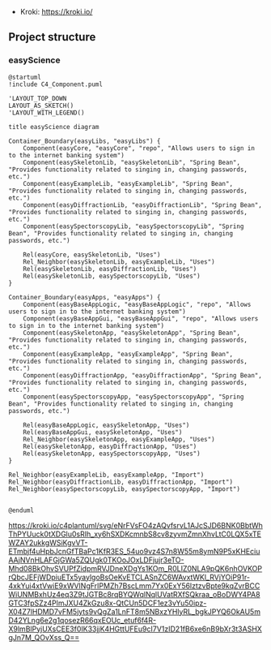 -   Kroki: <https://kroki.io/>

## Project structure

### easyScience

    @startuml
    !include C4_Component.puml

    'LAYOUT_TOP_DOWN
    LAYOUT_AS_SKETCH()
    'LAYOUT_WITH_LEGEND()

    title easyScience diagram

    Container_Boundary(easyLibs, "easyLibs") {
        Component(easyCore, "easyCore", "repo", "Allows users to sign in to the internet banking system")
        Component(easySkeletonLib, "easySkeletonLib", "Spring Bean", "Provides functionality related to singing in, changing passwords, etc.")
        Component(easyExampleLib, "easyExampleLib", "Spring Bean", "Provides functionality related to singing in, changing passwords, etc.")
        Component(easyDiffractionLib, "easyDiffractionLib", "Spring Bean", "Provides functionality related to singing in, changing passwords, etc.")
        Component(easySpectorscopyLib, "easySpectorscopyLib", "Spring Bean", "Provides functionality related to singing in, changing passwords, etc.")

        Rel(easyCore, easySkeletonLib, "Uses")
        Rel_Neighbor(easySkeletonLib, easyExampleLib, "Uses")
        Rel(easySkeletonLib, easyDiffractionLib, "Uses")
        Rel(easySkeletonLib, easySpectorscopyLib, "Uses")
    }

    Container_Boundary(easyApps, "easyApps") {
        Component(easyBaseAppLogic, "easyBaseAppLogic", "repo", "Allows users to sign in to the internet banking system")
        Component(easyBaseAppGui, "easyBaseAppGui", "repo", "Allows users to sign in to the internet banking system")
        Component(easySkeletonApp, "easySkeletonApp", "Spring Bean", "Provides functionality related to singing in, changing passwords, etc.")
        Component(easyExampleApp, "easyExampleApp", "Spring Bean", "Provides functionality related to singing in, changing passwords, etc.")
        Component(easyDiffractionApp, "easyDiffractionApp", "Spring Bean", "Provides functionality related to singing in, changing passwords, etc.")
        Component(easySpectorscopyApp, "easySpectorscopyApp", "Spring Bean", "Provides functionality related to singing in, changing passwords, etc.")

        Rel(easyBaseAppLogic, easySkeletonApp, "Uses")
        Rel(easyBaseAppGui, easySkeletonApp, "Uses")
        Rel_Neighbor(easySkeletonApp, easyExampleApp, "Uses")
        Rel(easySkeletonApp, easyDiffractionApp, "Uses")
        Rel(easySkeletonApp, easySpectorscopyApp, "Uses")
    }

    Rel_Neighbor(easyExampleLib, easyExampleApp, "Import")
    Rel_Neighbor(easyDiffractionLib, easyDiffractionApp, "Import")
    Rel_Neighbor(easySpectorscopyLib, easySpectorscopyApp, "Import")


    @enduml

<https://kroki.io/c4plantuml/svg/eNrFVsFO4zAQvfsrvL1AJcSJD6BNK0BbtWhThPYUuck0tXDGlu0sRIh_xy6hSXDKcmnbS8cv8zyvmZmnXhvLtC0LQX5xTEWZAY2ukkgWSiKgvVT-ETmbjf4uHpbJcnGfTBaPc1KfR3ES_54uo9vz4S7n8W55m8ymN9P5xKHEciuAAjNVnHLAFGjGWa5ZQUgk0TKOoJOxLDFjujr3eTO-Mhd08BkOhvSVUPfZidpmRVJDneXDgYs1KOm_R0LIZ0NLA9pQK6nhOVKOPrQbcJEFjWDpiuETx5yaylgoBsOeKvETCLASnZC6WAvxtWKl_RVjYOiP91r-4xkYui4xtVwiE9xWVINgFrIPMZh7BscLmm7Yx0ExY56lztzvBpte9kqZvrBCCWiUNMBxhUz4eq3Z9tJGTBc8rqBYQWqlNqlUVatRXfSQkraa_oBoDWY4PA8GTC3fpSZz4PlmJXU4ZkGzu8x-QtCUn5DCF1ez3vYu50ipz-X04Z7lHDMD7vFM5jyts9vQgZa1LnFT8m5NBxzYHlyRL_bgkJPYQ6OkAU5mD42YLng6e2g1qosezR66qxEOUc_etuf6f4R-X9lmBlPyjUXsCEE3f0IK33jjK4HGttUFEu9cI7V1zID21fB6xe6nB9bXr3t3ASHXgJn7M_QOvXss_Q==>
